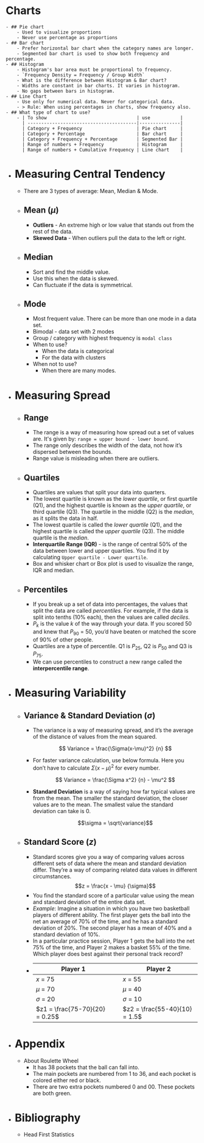# Charts
	- ## Pie chart
		- Used to visualize proportions
		- Never use percentage as proportions
	- ## Bar chart
		- Prefer horizontal bar chart when the category names are longer.
		- Segmented bar chart is used to show both frequency and percentage.
	- ## Histogram
		- Histogram's bar area must be proportional to frequency.
		- `Frequency Density = Frequency / Group Width`
		- What is the difference between Histogram & Bar chart?
		- Widths are constant in bar charts. It varies in histogram.
		- No gaps between bars in histogram.
	- ## Line Chart
		- Use only for numerical data. Never for categorical data.
		- > Rule: When using percentages in charts, show frequency also.
	- ## What type of chart to use?
		- | To show                                 | use           |
		  | ----------------------------------------|---------------|
		  | Category + Frequency                    | Pie chart     | 
		  | Category + Percentage                   | Bar chart     |
		  | Category + Frequency + Percentage       | Segmented Bar |
		  | Range of numbers + Frequency            | Histogram     |
		  | Range of numbers + Cumulative Frequency | Line chart    |
- # Measuring Central Tendency
	- There are 3 types of average: Mean, Median & Mode.
	- ## Mean ($\mu$)
		- **Outliers** - An extreme high or low value that stands out from the rest of the data.
		- **Skewed Data** - When outliers pull the data to the left or right.
	- ## Median
		- Sort and find the middle value.
		- Use this when the data is skewed.
		- Can fluctuate if the data is symmetrical.
	- ## Mode
		- Most frequent value. There can be more than one mode in a data set.
		- Bimodal - data set with 2 modes
		- Group / category with highest frequency is `modal class`
		- When to use?
			- When the data is categorical
			- For the data with clusters
		- When not to use?
			- When there are many modes.
- # Measuring Spread
	- ## Range
		- The range is a way of measuring how spread out a set of values are. It's given by: `range = upper bound - lower bound`.
		- The range only describes the width of the data, not how it’s dispersed between the bounds.
		- Range value is misleading when there are outliers.
	- ## Quartiles
		- Quartiles are values that split your data into quarters.
		- The lowest quartile is known as the *lower quartile*, or first quartile (Q1), and the highest quartile is known as the *upper quartile*, or third quartile (Q3). The quartile in the middle (Q2) is the *median*, as it splits the data in half.
		- The lowest quartile is called the *lower quartile* (Q1), and the highest quartile is called the *upper quartile* (Q3). The middle quartile is the *median*.
		- **Interquartile Range (IQR)** - is the range of central 50% of the data between lower and upper quartiles. You find it by calculating `Upper quartile - Lower quartile`.
		- Box and whisker chart or Box plot is used to visualize the range, IQR and median.
	- ## Percentiles
		- If you break up a set of data into percentages, the values that split the data are called *percentiles*. For example, if the data is split into tenths (10% each), then the values are called *deciles*.
		- $P_k$ is the value $k$ of the way through your data. If you scored 50 and knew that $P_{90}$ = 50, you’d have beaten or matched the score of 90% of other people.
		- Quartiles are a type of percentile. Q1 is $P_{25}$, Q2 is $P_{50}$ and Q3 is $P_{75}$.
		- We can use percentiles to construct a new range called the **interpercentile range**.
- # Measuring Variability
	- ## Variance & Standard Deviation ($\sigma$)
		- The variance is a way of measuring spread, and it’s the average of the distance of values from the mean squared.
		  
		  $$ Variance = \frac{\Sigma(x-\mu)^2} {n} $$
		- For faster variance calculation, use below formula. Here you don’t have to calculate ${\Sigma(x-\mu)^2}$ for every number. 
		  
		  $$ Variance = \frac{\Sigma x^2} {n} - \mu^2 $$
		- **Standard Deviation** is a way of saying how far typical values are from the mean. The smaller the standard deviation, the closer values are to the mean. The smallest value the standard deviation can take is 0. 
		  
		  $$\sigma = \sqrt{variance}$$
	- ## Standard Score ($z$)
		- Standard scores give you a way of comparing values across different sets of data where the mean and standard deviation differ. They’re a way of comparing related data values in different circumstances.
		  $$z = \frac{x - \mu} {\sigma}$$
		- You find the standard score of a particular value using the mean and standard deviation of the entire data set.
		- *Example*: Imagine a situation in which you have two basketball players of different ability. The first player gets the ball into the net an average of 70% of the time, and he has a standard deviation of 20%. The second player has a mean of 40% and a standard deviation of 10%.
		- In a particular practice session, Player 1 gets the ball into the net 75% of the time, and Player 2 makes a basket 55% of the time. Which player does best against their personal track record?
		- | Player 1                       |   | Player 2 |
		  | ------------------------------ |---|-------------------------------|
		  | $x$ = 75                       |   | $x$ = 55 |
		  | $\mu$ = 70                     |   | $\mu$ = 40| 
		  | $\sigma$ = 20                  |   | $\sigma$ = 10| 
		  | $z1 = \frac{75-70}{20} = 0.25$ |   | $z2 = \frac{55-40}{10} = 1.5$|
- # Appendix
	- About Roulette Wheel
		- It has 38 pockets that the ball can fall into.
		- The main pockets are numbered from 1 to 36, and each pocket is colored either red or black.
		- There are two extra pockets numbered 0 and 00. These pockets are both green.
- # Bibliography
	- Head First Statistics